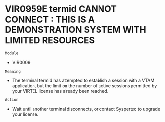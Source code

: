 # VIR0959E termid CANNOT CONNECT : THIS IS A DEMONSTRATION SYSTEM WITH LIMITED RESOURCES

`Module`
- 	VIR0009

`Meaning`
- The terminal termid has attempted to establish a session with a VTAM application, but the limit on the number of active sessions permitted by your VIRTEL license has already been reached.

`Action`
- Wait until another terminal disconnects, or contact Syspertec to upgrade your license.
